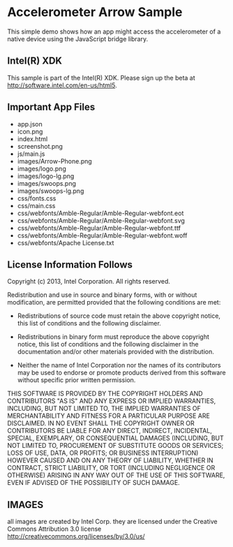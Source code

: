 Accelerometer Arrow Sample
=====

This simple demo shows how an app might access the accelerometer of a native device using the JavaScript bridge library.

Intel(R) XDK 
-------------------------------------------
This sample is part of the Intel(R) XDK. 
Please sign up the beta at http://software.intel.com/en-us/html5.


Important App Files
---------------------------
* app.json
* icon.png
* index.html
* screenshot.png
* js/main.js
* images/Arrow-Phone.png
* images/logo.png
* images/logo-lg.png
* images/swoops.png
* images/swoops-lg.png
* css/fonts.css
* css/main.css
* css/webfonts/Amble-Regular/Amble-Regular-webfont.eot
* css/webfonts/Amble-Regular/Amble-Regular-webfont.svg
* css/webfonts/Amble-Regular/Amble-Regular-webfont.ttf
* css/webfonts/Amble-Regular/Amble-Regular-webfont.woff
* css/webfonts/Apache License.txt

License Information Follows
---------------------------
Copyright (c) 2013, Intel Corporation. All rights reserved.

Redistribution and use in source and binary forms, with or without modification, 
are permitted provided that the following conditions are met:

- Redistributions of source code must retain the above copyright notice, 
  this list of conditions and the following disclaimer.

- Redistributions in binary form must reproduce the above copyright notice, 
  this list of conditions and the following disclaimer in the documentation 
  and/or other materials provided with the distribution.

- Neither the name of Intel Corporation nor the names of its contributors 
  may be used to endorse or promote products derived from this software 
  without specific prior written permission.

THIS SOFTWARE IS PROVIDED BY THE COPYRIGHT HOLDERS AND CONTRIBUTORS "AS IS" 
AND ANY EXPRESS OR IMPLIED WARRANTIES, INCLUDING, BUT NOT LIMITED TO, 
THE IMPLIED WARRANTIES OF MERCHANTABILITY AND FITNESS FOR A PARTICULAR PURPOSE 
ARE DISCLAIMED. IN NO EVENT SHALL THE COPYRIGHT OWNER OR CONTRIBUTORS BE 
LIABLE FOR ANY DIRECT, INDIRECT, INCIDENTAL, SPECIAL, EXEMPLARY, OR 
CONSEQUENTIAL DAMAGES (INCLUDING, BUT NOT LIMITED TO, PROCUREMENT OF SUBSTITUTE 
GOODS OR SERVICES; LOSS OF USE, DATA, OR PROFITS; OR BUSINESS INTERRUPTION) 
HOWEVER CAUSED AND ON ANY THEORY OF LIABILITY, WHETHER IN CONTRACT, STRICT 
LIABILITY, OR TORT (INCLUDING NEGLIGENCE OR OTHERWISE) ARISING IN ANY WAY OUT 
OF THE USE OF THIS SOFTWARE, EVEN IF ADVISED OF THE POSSIBILITY OF SUCH DAMAGE.


IMAGES
-----------------------------------------------------------------------------

all images are created by Intel Corp. 
they are licensed under the Creative Commons Attribution 3.0 license 
http://creativecommons.org/licenses/by/3.0/us/

